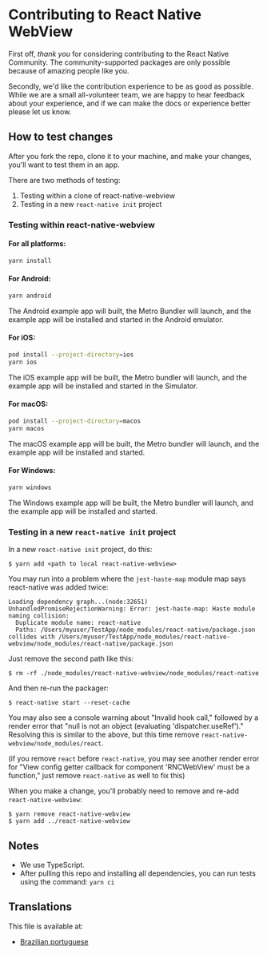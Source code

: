 # Contributing to React Native WebView

First off, _thank you_ for considering contributing to the React Native Community. The community-supported packages are only possible because of amazing people like you.

Secondly, we'd like the contribution experience to be as good as possible. While we are a small all-volunteer team, we are happy to hear feedback about your experience, and if we can make the docs or experience better please let us know.

## How to test changes

After you fork the repo, clone it to your machine, and make your changes, you'll want to test them in an app.

There are two methods of testing:
1) Testing within a clone of react-native-webview
2) Testing in a new `react-native init` project

### Testing within react-native-webview

#### For all platforms:

```sh
yarn install
```

#### For Android:

```sh
yarn android
```

The Android example app will built, the Metro Bundler will launch, and the example app will be installed and started in the Android emulator.

#### For iOS:

```sh
pod install --project-directory=ios
yarn ios
```

The iOS example app will be built, the Metro bundler will launch, and the example app will be installed and started in the Simulator.

#### For macOS:

```sh
pod install --project-directory=macos
yarn macos
```

The macOS example app will be built, the Metro bundler will launch, and the example app will be installed and started.

#### For Windows:

```sh
yarn windows
```

The Windows example app will be built, the Metro bundler will launch, and the example app will be installed and started.

### Testing in a new `react-native init` project

In a new `react-native init` project, do this:

```
$ yarn add <path to local react-native-webview>
```

You may run into a problem where the `jest-haste-map` module map says react-native was added twice:

```
Loading dependency graph...(node:32651) UnhandledPromiseRejectionWarning: Error: jest-haste-map: Haste module naming collision:
  Duplicate module name: react-native
  Paths: /Users/myuser/TestApp/node_modules/react-native/package.json collides with /Users/myuser/TestApp/node_modules/react-native-webview/node_modules/react-native/package.json
```

Just remove the second path like this:

```
$ rm -rf ./node_modules/react-native-webview/node_modules/react-native
```

And then re-run the packager:

```
$ react-native start --reset-cache
```

You may also see a console warning about "Invalid hook call," followed by a render error that "null is not an object (evaluating 'dispatcher.useRef')." Resolving this is similar to the above, but this time remove `react-native-webview/node_modules/react`.

(if you remove `react` before `react-native`, you may see another render error for "View config getter callback for component 'RNCWebView' must be a function," just remove `react-native` as well to fix this)

When you make a change, you'll probably need to remove and re-add `react-native-webview`:

```
$ yarn remove react-native-webview
$ yarn add ../react-native-webview
```

## Notes

- We use TypeScript.
- After pulling this repo and installing all dependencies, you can run tests using the command: `yarn ci`

## Translations

This file is available at:

- [Brazilian portuguese](Contributing.portuguese.md)
